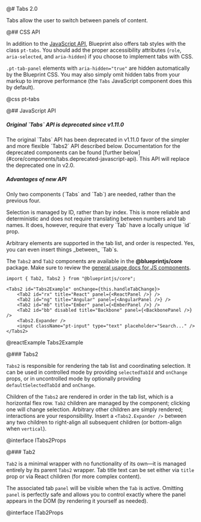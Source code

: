 @# Tabs 2.0

Tabs allow the user to switch between panels of content.

@## CSS API

In addition to the [JavaScript API](#core/components/tabs2.javascript-api), Blueprint also offers tab styles with the
class `pt-tabs`. You should add the proper accessibility attributes (`role`, `aria-selected`, and
`aria-hidden`) if you choose to implement tabs with CSS.

`.pt-tab-panel` elements with `aria-hidden="true"` are hidden automatically by the Blueprint CSS.
You may also simply omit hidden tabs from your markup to improve performance (the `Tabs`
JavaScript component does this by default).

@css pt-tabs

@## JavaScript API

<div class="pt-callout pt-intent-danger pt-icon-error">
  <h5>Original `Tabs` API is deprecated since v1.11.0</h5>
  The original `Tabs` API has been deprecated in v1.11.0 favor of the simpler and more flexible
  `Tabs2` API described below. Documentation for the deprecated components can be found
  [further below](#core/components/tabs.deprecated-javascript-api).
  This API will replace the deprecated one in v2.0.
</div>

<div class="pt-callout pt-intent-primary pt-icon-info-sign">
  <h5>Advantages of new API</h5>
  <p>Only two components (`Tabs` and `Tab`) are needed, rather than the previous four.</p>
  <p>Selection is managed by ID, rather than by index. This is more reliable and deterministic and
  does not require translating between numbers and tab names. It does, however, require that
  every `Tab` have a locally unique `id` prop.</p>
  <p>Arbitrary elements are supported in the tab list, and order is respected. Yes, you can even
  insert things _between_ `Tab`s.</p>
</div>

The `Tabs2` and `Tab2` components are available in the __@blueprintjs/core__
package. Make sure to review the [general usage docs for JS components](#blueprint.usage).

```tsx
import { Tab2, Tabs2 } from "@blueprintjs/core";

<Tabs2 id="Tabs2Example" onChange={this.handleTabChange}>
    <Tab2 id="rx" title="React" panel={<ReactPanel />} />
    <Tab2 id="ng" title="Angular" panel={<AngularPanel />} />
    <Tab2 id="mb" title="Ember" panel={<EmberPanel />} />
    <Tab2 id="bb" disabled title="Backbone" panel={<BackbonePanel />} />
    <Tabs2.Expander />
    <input className="pt-input" type="text" placeholder="Search..." />
</Tabs2>
```

@reactExample Tabs2Example

@### Tabs2

`Tabs2` is responsible for rendering the tab list and coordinating selection. It can be used in
controlled mode by providing `selectedTabId` and `onChange` props, or in uncontrolled mode by
optionally providing `defaultSelectedTabId` and `onChange`.

Children of the `Tabs2` are rendered in order in the tab list, which is a horizontal flex row.
`Tab2` children are managed by the component; clicking one will change selection. Arbitrary other
children are simply rendered; interactions are your responsibility. Insert a `<Tabs2.Expander />`
between any two children to right-align all subsequent children (or bottom-align when `vertical`).

@interface ITabs2Props

@### Tab2

`Tab2` is a minimal wrapper with no functionality of its own&mdash;it is managed entirely by its
parent `Tabs2` wrapper. Tab title text can be set either via `title` prop or via React children
(for more complex content).

The associated tab `panel` will be visible when the `Tab` is active. Omitting `panel` is perfectly
safe and allows you to control exactly where the panel appears in the DOM (by rendering it yourself
as needed).

@interface ITab2Props
